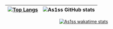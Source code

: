 | [![Top Langs](https://github-readme-stats-d9sr.vercel.app/api/top-langs?username=As1ss&theme=merko&card_width=475px&langs_count=10)](https://github.com/As1ss/github-readme-stats) | ![As1ss GitHub stats](https://github-readme-stats-d9sr.vercel.app/api?username=As1ss&count_private=true&theme=merko&show_icons=true&line_height=73) |
| ------------- | ------------- |
<div align="center">

[![As1ss wakatime stats](https://github-readme-stats.vercel.app/api/wakatime?username=As1ss&range=all_time&theme=merko&custom_title=Coding&layout=compact&hide_border=true&langs_count=12)](https://wakatime.com/@As1ss)

    
</div>





